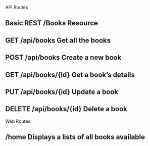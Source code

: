 API Routes
## Basic REST /Books Resource
## GET /api/books Get all the books
## POST /api/books Create a new book
## GET /api/books/{id} Get a book’s details
## PUT /api/books/{id} Update a  book
## DELETE /api/books/{id} Delete a book


Web Routes

## /home Displays a lists of all books available 
